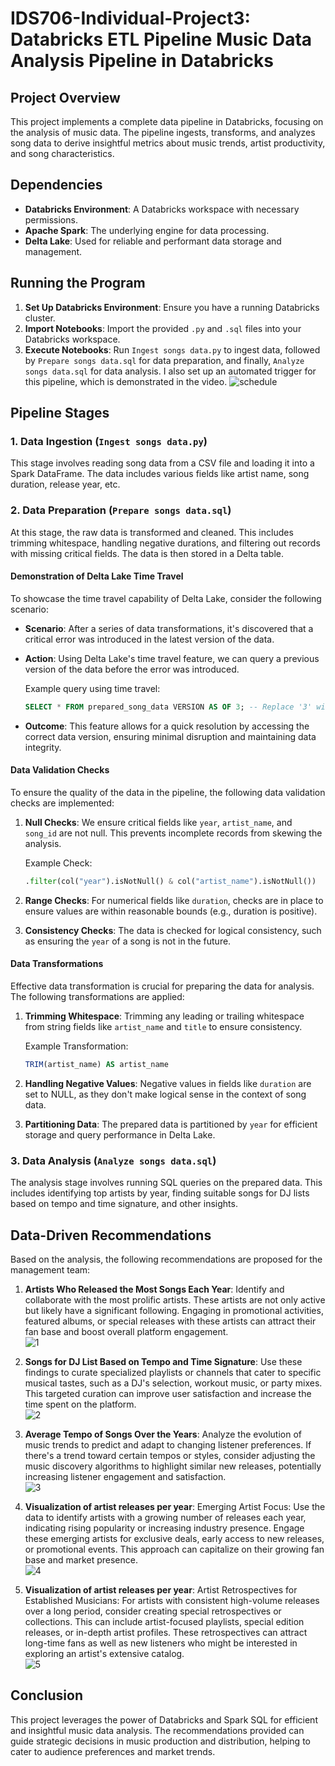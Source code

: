 # IDS706-Individual-Project3: Databricks ETL Pipeline Music Data Analysis Pipeline in Databricks

## Project Overview

This project implements a complete data pipeline in Databricks, focusing on the analysis of music data. The pipeline ingests, transforms, and analyzes song data to derive insightful metrics about music trends, artist productivity, and song characteristics. 

## Dependencies

- **Databricks Environment**: A Databricks workspace with necessary permissions.
- **Apache Spark**: The underlying engine for data processing.
- **Delta Lake**: Used for reliable and performant data storage and management.

## Running the Program

1. **Set Up Databricks Environment**: Ensure you have a running Databricks cluster.
2. **Import Notebooks**: Import the provided `.py` and `.sql` files into your Databricks workspace.
3. **Execute Notebooks**: Run `Ingest songs data.py` to ingest data, followed by `Prepare songs data.sql` for data preparation, and finally, `Analyze songs data.sql` for data analysis. I also set up an automated trigger for this pipeline, which is demonstrated in the video.
![schedule](pic/schedule.png)

## Pipeline Stages

### 1. Data Ingestion (`Ingest songs data.py`)

This stage involves reading song data from a CSV file and loading it into a Spark DataFrame. The data includes various fields like artist name, song duration, release year, etc.

### 2. Data Preparation (`Prepare songs data.sql`)

At this stage, the raw data is transformed and cleaned. This includes trimming whitespace, handling negative durations, and filtering out records with missing critical fields. The data is then stored in a Delta table.

#### Demonstration of Delta Lake Time Travel
To showcase the time travel capability of Delta Lake, consider the following scenario:
- **Scenario**: After a series of data transformations, it's discovered that a critical error was introduced in the latest version of the data.
- **Action**: Using Delta Lake's time travel feature, we can query a previous version of the data before the error was introduced.
  
  Example query using time travel:
  ```sql
  SELECT * FROM prepared_song_data VERSION AS OF 3; -- Replace '3' with the specific version number
  ```

- **Outcome**: This feature allows for a quick resolution by accessing the correct data version, ensuring minimal disruption and maintaining data integrity.

#### Data Validation Checks
To ensure the quality of the data in the pipeline, the following data validation checks are implemented:
1. **Null Checks**: We ensure critical fields like `year`, `artist_name`, and `song_id` are not null. This prevents incomplete records from skewing the analysis.
   
   Example Check:
   ```python
   .filter(col("year").isNotNull() & col("artist_name").isNotNull())
   ```
2. **Range Checks**: For numerical fields like `duration`, checks are in place to ensure values are within reasonable bounds (e.g., duration is positive).
3. **Consistency Checks**: The data is checked for logical consistency, such as ensuring the `year` of a song is not in the future.

#### Data Transformations
Effective data transformation is crucial for preparing the data for analysis. The following transformations are applied:
1. **Trimming Whitespace**: Trimming any leading or trailing whitespace from string fields like `artist_name` and `title` to ensure consistency.
   
   Example Transformation:
   ```sql
   TRIM(artist_name) AS artist_name
   ```
2. **Handling Negative Values**: Negative values in fields like `duration` are set to NULL, as they don't make logical sense in the context of song data.
3. **Partitioning Data**: The prepared data is partitioned by `year` for efficient storage and query performance in Delta Lake.

### 3. Data Analysis (`Analyze songs data.sql`)

The analysis stage involves running SQL queries on the prepared data. This includes identifying top artists by year, finding suitable songs for DJ lists based on tempo and time signature, and other insights.

## Data-Driven Recommendations

Based on the analysis, the following recommendations are proposed for the management team:

1. **Artists Who Released the Most Songs Each Year**: Identify and collaborate with the most prolific artists. These artists are not only active but likely have a significant following. Engaging in promotional activities, featured albums, or special releases with these artists can attract their fan base and boost overall platform engagement.  
![1](pic/1.png)

2. **Songs for DJ List Based on Tempo and Time Signature**: Use these findings to curate specialized playlists or channels that cater to specific musical tastes, such as a DJ's selection, workout music, or party mixes. This targeted curation can improve user satisfaction and increase the time spent on the platform.  
![2](pic/2.png)

3. **Average Tempo of Songs Over the Years**: Analyze the evolution of music trends to predict and adapt to changing listener preferences. If there's a trend toward certain tempos or styles, consider adjusting the music discovery algorithms to highlight similar new releases, potentially increasing listener engagement and satisfaction.  
![3](pic/3.png)

4. **Visualization of artist releases per year**: Emerging Artist Focus: Use the data to identify artists with a growing number of releases each year, indicating rising popularity or increasing industry presence. Engage these emerging artists for exclusive deals, early access to new releases, or promotional events. This approach can capitalize on their growing fan base and market presence.  
![4](pic/4.png)

5. **Visualization of artist releases per year**: Artist Retrospectives for Established Musicians: For artists with consistent high-volume releases over a long period, consider creating special retrospectives or collections. This can include artist-focused playlists, special edition releases, or in-depth artist profiles. These retrospectives can attract long-time fans as well as new listeners who might be interested in exploring an artist's extensive catalog.  
![5](pic/4.png)

## Conclusion

This project leverages the power of Databricks and Spark SQL for efficient and insightful music data analysis. The recommendations provided can guide strategic decisions in music production and distribution, helping to cater to audience preferences and market trends.